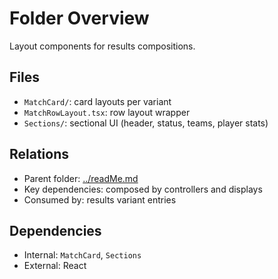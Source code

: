 # Folder Overview

Layout components for results compositions.

## Files

- `MatchCard/`: card layouts per variant
- `MatchRowLayout.tsx`: row layout wrapper
- `Sections/`: sectional UI (header, status, teams, player stats)

## Relations

- Parent folder: [../readMe.md](../readMe.md)
- Key dependencies: composed by controllers and displays
- Consumed by: results variant entries

## Dependencies

- Internal: `MatchCard`, `Sections`
- External: React
